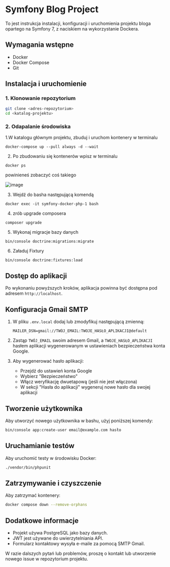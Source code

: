 # Symfony Blog Project

To jest instrukcja instalacji, konfiguracji i uruchomienia projektu bloga opartego na Symfony 7, z naciskiem na wykorzystanie Dockera.

## Wymagania wstępne

- Docker
- Docker Compose
- Git

## Instalacja i uruchomienie

### 1. Klonowanie repozytorium

```bash
git clone <adres-repozytorium>
cd <katalog-projektu>
```

### 2. Odapalanie środowiska

1.W katalogu głównym projektu, zbuduj i uruchom kontenery w terminalu
```
docker-compose up --pull always -d --wait
```
2. Po zbudowaniu się kontenerów wpisz w terminalu
```
docker ps
```
   powinieneś zobaczyć coś takiego
   
![image](https://github.com/LiptonAkaSaga/symfony-docker/assets/137857453/65869220-b4da-4591-a780-dddaa0302745)

3. Wejdź do basha następującą komendą 
```
docker exec -it symfony-docker-php-1 bash
```
4. zrób upgrade composera
```
composer upgrade
```
5. Wykonaj migracje bazy danych
```
bin/console doctrine:migrations:migrate  
```
6. Załaduj Fixtury
```
bin/console doctrine:fixtures:load 
```
## Dostęp do aplikacji

Po wykonaniu powyższych kroków, aplikacja powinna być dostępna pod adresem `http://localhost`.


## Konfiguracja Gmail SMTP

1. W pliku `.env.local` dodaj lub zmodyfikuj następującą zmienną:
   ```
   MAILER_DSN=gmail://TWÓJ_EMAIL:TWOJE_HASŁO_APLIKACJI@default
   ```

2. Zastąp `TWÓJ_EMAIL` swoim adresem Gmail, a `TWOJE_HASŁO_APLIKACJI` hasłem aplikacji wygenerowanym w ustawieniach bezpieczeństwa konta Google.

3. Aby wygenerować hasło aplikacji:
   - Przejdź do ustawień konta Google
   - Wybierz "Bezpieczeństwo"
   - Włącz weryfikację dwuetapową (jeśli nie jest włączona)
   - W sekcji "Hasła do aplikacji" wygeneruj nowe hasło dla swojej aplikacji
     
## Tworzenie użytkownika

Aby utworzyć nowego użytkownika w bashu, użyj poniższej komendy: 

```bash
bin/console app:create-user email@example.com hasło
```

## Uruchamianie testów

Aby uruchomić testy w środowisku Docker:

```bash
./vendor/bin/phpunit
```

## Zatrzymywanie i czyszczenie

Aby zatrzymać kontenery:

```bash
docker compose down --remove-orphans
```

## Dodatkowe informacje

- Projekt używa PostgreSQL jako bazy danych.
- JWT jest używane do uwierzytelniania API.
- Formularz kontaktowy wysyła e-maile za pomocą SMTP Gmail.

W razie dalszych pytań lub problemów, proszę o kontakt lub utworzenie nowego issue w repozytorium projektu.
